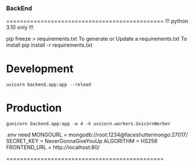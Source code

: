 ### BackEnd
==============================================
!!! python 3.10 only !!!

pip freeze > requirements.txt
To generate or Update a requirements.txt 
To install
pip install -r requirements.txt



# Development
    uvicorn backend.app:app --reload 
# Production
    gunicorn backend.app:app -w 4 -k uvicorn.workers.UvicornWorker

.env need 
MONGOURL = mongodb://root:1234@faceshuttermongo:27017/
SECRET_KEY = NeverGonnaGiveYouUp
ALGORITHM = HS256
FRONTEND_URL = http://localhost:80/

==============================================

